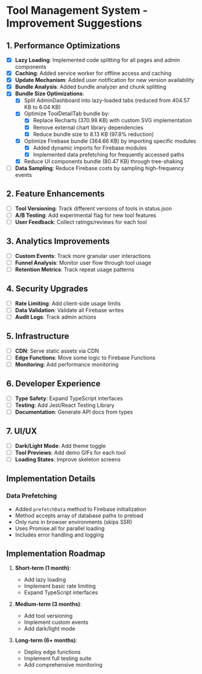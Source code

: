 # Tool Management System - Improvement Suggestions

## 1. Performance Optimizations
- [x] **Lazy Loading**: Implemented code splitting for all pages and admin components
- [x] **Caching**: Added service worker for offline access and caching
- [x] **Update Mechanism**: Added user notification for new version availability
- [x] **Bundle Analysis**: Added bundle analyzer and chunk splitting
- [x] **Bundle Size Optimizations**:
  - [x] Split AdminDashboard into lazy-loaded tabs (reduced from 404.57 KB to 6.04 KB)
  - [x] Optimize ToolDetailTab bundle by:
    - [x] Replace Recharts (370.98 KB) with custom SVG implementation
    - [x] Remove external chart library dependencies
    - [x] Reduce bundle size to 8.13 KB (97.8% reduction)
  - [x] Optimize Firebase bundle (364.66 KB) by importing specific modules
    - [x] Added dynamic imports for Firebase modules
    - [x] Implemented data prefetching for frequently accessed paths
  - [x] Reduce UI components bundle (80.47 KB) through tree-shaking
- [ ] **Data Sampling**: Reduce Firebase costs by sampling high-frequency events

## 2. Feature Enhancements
- [ ] **Tool Versioning**: Track different versions of tools in status.json
- [ ] **A/B Testing**: Add experimental flag for new tool features
- [ ] **User Feedback**: Collect ratings/reviews for each tool

## 3. Analytics Improvements
- [ ] **Custom Events**: Track more granular user interactions
- [ ] **Funnel Analysis**: Monitor user flow through tool usage
- [ ] **Retention Metrics**: Track repeat usage patterns

## 4. Security Upgrades
- [ ] **Rate Limiting**: Add client-side usage limits
- [ ] **Data Validation**: Validate all Firebase writes
- [ ] **Audit Logs**: Track admin actions

## 5. Infrastructure
- [ ] **CDN**: Serve static assets via CDN
- [ ] **Edge Functions**: Move some logic to Firebase Functions
- [ ] **Monitoring**: Add performance monitoring

## 6. Developer Experience
- [ ] **Type Safety**: Expand TypeScript interfaces
- [ ] **Testing**: Add Jest/React Testing Library
- [ ] **Documentation**: Generate API docs from types

## 7. UI/UX
- [ ] **Dark/Light Mode**: Add theme toggle
- [ ] **Tool Previews**: Add demo GIFs for each tool
- [ ] **Loading States**: Improve skeleton screens

## Implementation Details

### Data Prefetching
- Added `prefetchData` method to Firebase initialization
- Method accepts array of database paths to preload
- Only runs in browser environments (skips SSR)
- Uses Promise.all for parallel loading
- Includes error handling and logging

## Implementation Roadmap
1. **Short-term (1 month)**:
   - Add lazy loading
   - Implement basic rate limiting
   - Expand TypeScript interfaces

2. **Medium-term (3 months)**:
   - Add tool versioning
   - Implement custom events
   - Add dark/light mode

3. **Long-term (6+ months)**:
   - Deploy edge functions
   - Implement full testing suite
   - Add comprehensive monitoring
